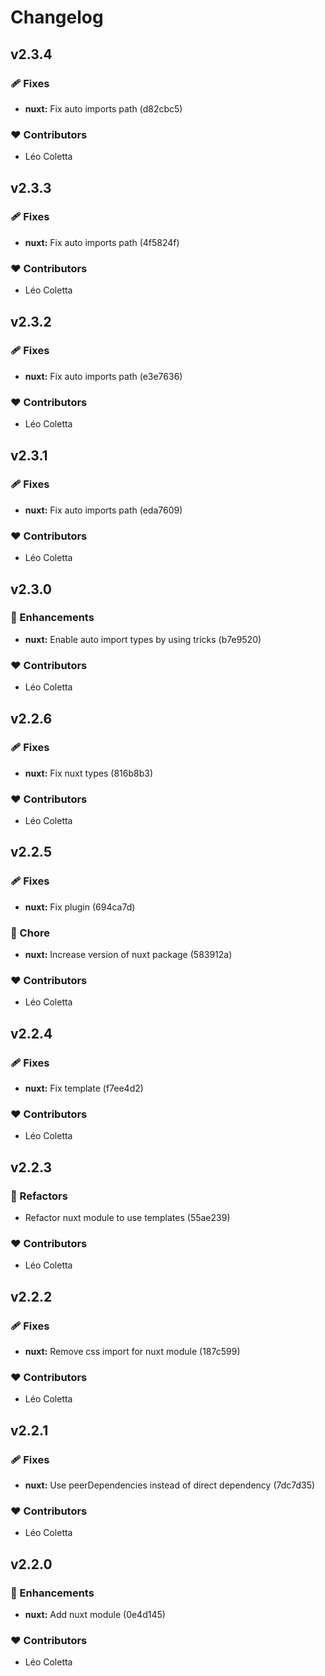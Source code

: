 # Changelog


## v2.3.4


### 🩹 Fixes

  - **nuxt:** Fix auto imports path (d82cbc5)

### ❤️  Contributors

- Léo Coletta

## v2.3.3


### 🩹 Fixes

  - **nuxt:** Fix auto imports path (4f5824f)

### ❤️  Contributors

- Léo Coletta

## v2.3.2


### 🩹 Fixes

  - **nuxt:** Fix auto imports path (e3e7636)

### ❤️  Contributors

- Léo Coletta

## v2.3.1


### 🩹 Fixes

  - **nuxt:** Fix auto imports path (eda7609)

### ❤️  Contributors

- Léo Coletta

## v2.3.0


### 🚀 Enhancements

  - **nuxt:** Enable auto import types by using tricks (b7e9520)

### ❤️  Contributors

- Léo Coletta

## v2.2.6


### 🩹 Fixes

  - **nuxt:** Fix nuxt types (816b8b3)

### ❤️  Contributors

- Léo Coletta

## v2.2.5


### 🩹 Fixes

  - **nuxt:** Fix plugin (694ca7d)

### 🏡 Chore

  - **nuxt:** Increase version of nuxt package (583912a)

### ❤️  Contributors

- Léo Coletta

## v2.2.4


### 🩹 Fixes

  - **nuxt:** Fix template (f7ee4d2)

### ❤️  Contributors

- Léo Coletta

## v2.2.3


### 💅 Refactors

  - Refactor nuxt module to use templates (55ae239)

### ❤️  Contributors

- Léo Coletta

## v2.2.2


### 🩹 Fixes

  - **nuxt:** Remove css import for nuxt module (187c599)

### ❤️  Contributors

- Léo Coletta

## v2.2.1


### 🩹 Fixes

  - **nuxt:** Use peerDependencies instead of direct dependency (7dc7d35)

### ❤️  Contributors

- Léo Coletta

## v2.2.0


### 🚀 Enhancements

  - **nuxt:** Add nuxt module (0e4d145)

### ❤️  Contributors

- Léo Coletta

